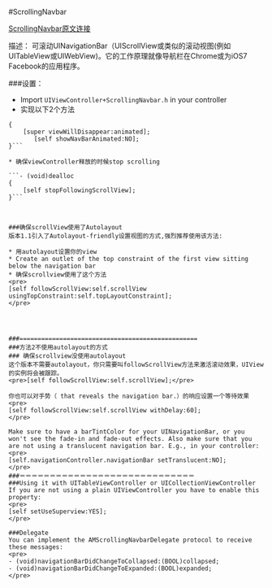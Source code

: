 #ScrollingNavbar  

[ScrollingNavbar原文连接](https://github.com/mygithubzhangyafeng/AMScrollingNavbar#enable-the-scrolling-with-autolayout)

描述：
可滚动UINavigationBar（UIScrollView或类似的滚动视图(例如UITableView或UIWebView)。它的工作原理就像导航栏在Chrome或为iOS7 Facebook的应用程序。

###设置：
* Import ```UIViewController+ScrollingNavbar.h``` in your controller
* 实现以下2个方法

```- (void)viewWillDisappear:(BOOL)animated
{
    [super viewWillDisappear:animated];
	   [self showNavBarAnimated:NO];
}```

* 确保viewController释放的时候stop scrolling

```- (void)dealloc 
{
	[self stopFollowingScrollView];
}```



###确保scrollView使用了Autolayout
版本1.1引入了Autolayout-friendly设置视图的方式,强烈推荐使用该方法:

* 用autolayout设置你的view
* Create an outlet of the top constraint of the first view sitting below the navigation bar
* 确保scrollview使用了这个方法
<pre>
[self followScrollView:self.scrollView usingTopConstraint:self.topLayoutConstraint];
</pre>




###=================================================
###方法2不使用autolayout的方式
### 确保scrollview没使用autolayout
这个版本不需要autolayout，你只需要叫followScrollView方法来激活滚动效果，UIView的实例将会被跟踪。
<pre>[self followScrollView:self.scrollView];</pre>

你也可以对手势（ that reveals the navigation bar.）的响应设置一个等待效果
<pre>
[self followScrollView:self.scrollView withDelay:60];
</pre>

Make sure to have a barTintColor for your UINavigationBar, or you won't see the fade-in and fade-out effects. Also make sure that you are not using a translucent navigation bar. E.g., in your controller:
<pre>
[self.navigationController.navigationBar setTranslucent:NO];
</pre>
###＝＝＝＝＝＝＝＝＝＝＝＝＝＝＝＝＝＝＝＝＝＝＝＝＝＝＝＝＝
###Using it with UITableViewController or UICollectionViewController
If you are not using a plain UIViewController you have to enable this property:
<pre>
[self setUseSuperview:YES];
</pre>

###Delegate
You can implement the AMScrollingNavbarDelegate protocol to receive these messages:
<pre>
- (void)navigationBarDidChangeToCollapsed:(BOOL)collapsed;
- (void)navigationBarDidChangeToExpanded:(BOOL)expanded;
</pre>
